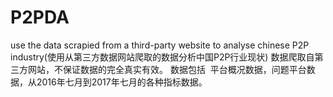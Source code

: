 # P2PDA
use the data scrapied from a third-party website to analyse chinese P2P industry(使用从第三方数据网站爬取的数据分析中国P2P行业现状)
数据爬取自第三方网站，不保证数据的完全真实有效。
数据包括  平台概况数据，问题平台数据，从2016年七月到2017年七月的各种指标数据。
